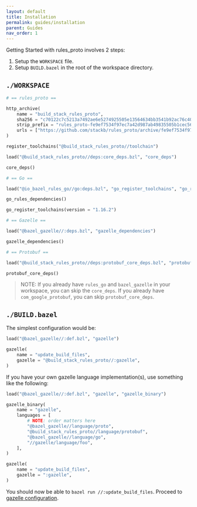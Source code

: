 ```yaml
---
layout: default
title: Installation
permalink: guides/installation
parent: Guides
nav_order: 1
---
```


Getting Started with rules_proto involves 2 steps:

1. Setup the `WORKSPACE` file.
1. Setup `BUILD.bazel` in the root of the workspace directory.

## `./WORKSPACE`

```python
# == rules_proto ==

http_archive(
    name = "build_stack_rules_proto",
    sha256 = "c70122c7c5213a7492ae6e5274925505e13564634bb3541b92ac76c4059760a8",
    strip_prefix = "rules_proto-fe9ef7534f97ec7a42d987ab49835505b1cec56e",
    urls = ["https://github.com/stackb/rules_proto/archive/fe9ef7534f97ec7a42d987ab49835505b1cec56e.tar.gz"],
)

register_toolchains("@build_stack_rules_proto//toolchain")

load("@build_stack_rules_proto//deps:core_deps.bzl", "core_deps")

core_deps()

# == Go ==

load("@io_bazel_rules_go//go:deps.bzl", "go_register_toolchains", "go_rules_dependencies")

go_rules_dependencies()

go_register_toolchains(version = "1.16.2")

# == Gazelle ==

load("@bazel_gazelle//:deps.bzl", "gazelle_dependencies")

gazelle_dependencies()

# == Protobuf ==

load("@build_stack_rules_proto//deps:protobuf_core_deps.bzl", "protobuf_core_deps")

protobuf_core_deps()
```

> NOTE: If you already have `rules_go` and `bazel_gazelle` in your workspace,
> you can skip the `core_deps`.  If you already have `com_google_protobuf`, you
> can skip `protobuf_core_deps`.

## `./BUILD.bazel`

The simplest configuration would be:

```python
load("@bazel_gazelle//:def.bzl", "gazelle")

gazelle(
    name = "update_build_files",
    gazelle = "@build_stack_rules_proto//:gazelle",
)
```

If you have your own gazelle language implementation(s), use something like the following:

```python
load("@bazel_gazelle//:def.bzl", "gazelle", "gazelle_binary")

gazelle_binary(
    name = "gazelle",
    languages = [
        # NOTE: order matters here
        "@bazel_gazelle//language/proto",
        "@build_stack_rules_proto//language/protobuf",
        "@bazel_gazelle//language/go",
        "//gazelle/language/foo",
    ],
)

gazelle(
    name = "update_build_files",
    gazelle = ":gazelle",
)
```

You should now be able to `bazel run //:update_build_files`.  Proceed to [gazelle configuration](configuration).